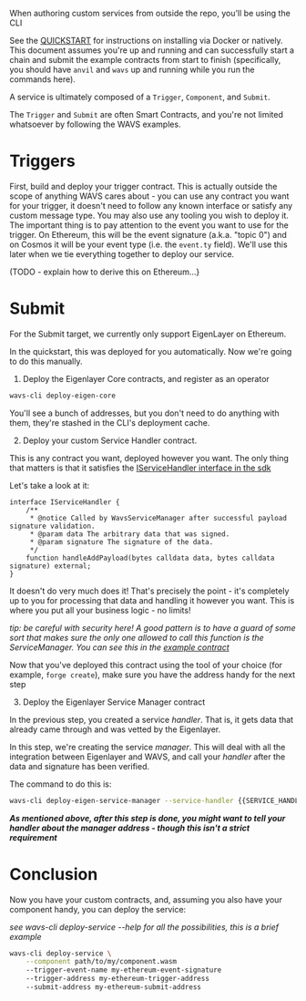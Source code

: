 When authoring custom services from outside the repo, you'll be using the CLI

See the [QUICKSTART](./QUICKSTART.md) for instructions on installing via Docker or natively. This document assumes you're up and running and can successfully start a chain and submit the example contracts from start to finish (specifically, you should have `anvil` and `wavs` up and running while you run the commands here).

A service is ultimately composed of a `Trigger`, `Component`, and `Submit`.

The `Trigger` and `Submit` are often Smart Contracts, and you're not limited whatsoever by following the WAVS examples.

# Triggers

First, build and deploy your trigger contract. This is actually outside the scope of anything WAVS cares about - you can use any contract you want for your trigger, it doesn't need to follow any known interface or satisfy any custom message type. You may also use any tooling you wish to deploy it. The important thing is to pay attention to the event you want to use for the trigger. On Ethereum, this will be the event signature (a.k.a. "topic 0") and on Cosmos it will be your event type (i.e. the `event.ty` field). We'll use this later when we tie everything together to deploy our service.

(TODO - explain how to derive this on Ethereum...}

# Submit

For the Submit target, we currently only support EigenLayer on Ethereum.

In the quickstart, this was deployed for you automatically. Now we're going to do this manually.

1. Deploy the Eigenlayer Core contracts, and register as an operator

```bash
wavs-cli deploy-eigen-core
```

You'll see a bunch of addresses, but you don't need to do anything with them, they're stashed in the CLI's deployment cache.

2. Deploy your custom Service Handler contract.

This is any contract you want, deployed however you want. The only thing that matters is that it satisfies the [IServiceHandler interface in the sdk](../sdk/contracts/solidity/interfaces/IServiceHandler.sol)

Let's take a look at it:

```Solidity
interface IServiceHandler {
    /**
     * @notice Called by WavsServiceManager after successful payload signature validation.
     * @param data The arbitrary data that was signed.
     * @param signature The signature of the data.
     */
    function handleAddPayload(bytes calldata data, bytes calldata signature) external;
}
```

It doesn't do very much does it! That's precisely the point - it's completely up to you for processing that data and handling it however you want. This is where you put all your business logic - no limits!

_tip: be careful with security here! A good pattern is to have a guard of some sort that makes sure the only one allowed to call this function is the ServiceManager. You can see this in the [example contract](../examples/contracts/solidity/SimpleSubmit.sol)_

Now that you've deployed this contract using the tool of your choice (for example, `forge create`), make sure you have the address handy for the next step

3. Deploy the Eigenlayer Service Manager contract

In the previous step, you created a service _handler_. That is, it gets data that already came through and was vetted by the Eigenlayer.

In this step, we're creating the service _manager_. This will deal with all the integration between Eigenlayer and WAVS, and call your _handler_ after the data and signature has been verified.

The command to do this is:

```bash
wavs-cli deploy-eigen-service-manager --service-handler {{SERVICE_HANDLER_ADDR}}
```

**_As mentioned above, after this step is done, you might want to tell your handler about the _manager_ address - though this isn't a strict requirement_**

# Conclusion

Now you have your custom contracts, and, assuming you also have your component handy, you can deploy the service:

_see wavs-cli deploy-service --help for all the possibilities, this is a brief example_

```bash
wavs-cli deploy-service \
    --component path/to/my/component.wasm
    --trigger-event-name my-ethereum-event-signature
    --trigger-address my-ethereum-trigger-address
    --submit-address my-ethereum-submit-address
```
